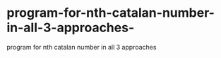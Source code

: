 # program-for-nth-catalan-number-in-all-3-approaches-
program for nth catalan number in all 3 approaches 
